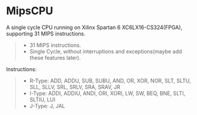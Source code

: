 MipsCPU
=======

A single cycle CPU running on Xilinx Spartan 6 XC6LX16-CS324(FPGA), supporting 31 MIPS instructions.

>*  31 MIPS instructions.
>*  Single Cycle, without interruptions and exceptions(maybe add these features later).

Instructions:
>*  R-Type: ADD, ADDU, SUB, SUBU, AND, OR, XOR, NOR, SLT, SLTU, SLL, SLLV, SRL, SRLV, SRA, SRAV, JR
>*  I-Type: ADDI, ADDIU, ANDI, ORI, XORI, LW, SW, BEQ, BNE, SLTI, SLTIU, LUI
>*  J-Type: J, JAL
